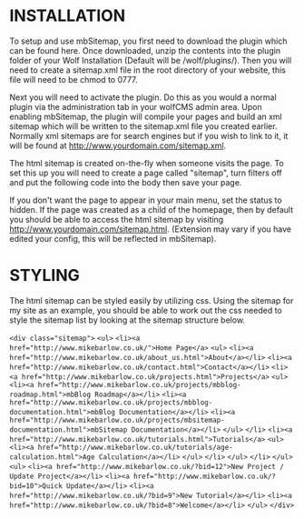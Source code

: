 INSTALLATION
=================

To setup and use mbSitemap, you first need to download the plugin which can be found here.
Once downloaded, unzip the contents into the plugin folder of your Wolf Installation (Default will be /wolf/plugins/). Then you will need to create a sitemap.xml file in the root directory of your website, this file will need to be chmod to 0777.

Next you will need to activate the plugin. Do this as you would a normal plugin via the administration tab in your wolfCMS admin area. Upon enabling mbSitemap, the plugin will compile your pages and build an xml sitemap which will be written to the sitemap.xml file you created earlier. Normally xml sitemaps are for search engines but if you wish to link to it, it will be found at http://www.yourdomain.com/sitemap.xml.

The html sitemap is created on-the-fly when someone visits the page. To set this up you will need to create a page called "sitemap", turn filters off and put the following code into the body then save your page.

<?php sitemap_generate('', 'html'); ?>
If you don't want the page to appear in your main menu, set the status to hidden. If the page was created as a child of the homepage, then by default you should be able to access the html sitemap by visiting http://www.yourdomain.com/sitemap.html. (Extension may vary if you have edited your config, this will be reflected in mbSitemap).

STYLING
=========

The html sitemap can be styled easily by utilizing css. Using the sitemap for my site as an example, you should be able to work out the css needed to style the sitemap list by looking at the sitemap structure below.


`<div class="sitemap">`
    `<ul>`
        `<li><a href="http://www.mikebarlow.co.uk/">Home Page</a>`
            `<ul>`
                `<li><a href="http://www.mikebarlow.co.uk/about_us.html">About</a></li>`
                `<li><a href="http://www.mikebarlow.co.uk/contact.html">Contact</a></li>`
                `<li><a href="http://www.mikebarlow.co.uk/projects.html">Projects</a>`
                    `<ul>`
                        `<li><a href="http://www.mikebarlow.co.uk/projects/mbblog-roadmap.html">mbBlog Roadmap</a></li>`
                        `<li><a href="http://www.mikebarlow.co.uk/projects/mbblog-documentation.html">mbBlog Documentation</a></li>`
                        `<li><a href="http://www.mikebarlow.co.uk/projects/mbsitemap-documentation.html">mbSitemap Documentation</a></li>`
                    `</ul>`
                `</li>`
                `<li><a href="http://www.mikebarlow.co.uk/tutorials.html">Tutorials</a>`
                    `<ul>`
                        `<li><a href="http://www.mikebarlow.co.uk/tutorials/age-calculation.html">Age Calculation</a></li>`
                    `</ul>`
                `</li>`
            `</ul>`
        `</li>`
    `</ul>`
    `<ul>`
        `<li><a href="http://www.mikebarlow.co.uk/?bid=12">New Project / Update Project</a></li>`
        `<li><a href="http://www.mikebarlow.co.uk/?bid=10">Quick Update</a></li>`
        `<li><a href="http://www.mikebarlow.co.uk/?bid=9">New Tutorial</a></li>`
        `<li><a href="http://www.mikebarlow.co.uk/?bid=8">Welcome</a></li>`
    `</ul>`
`</div>`